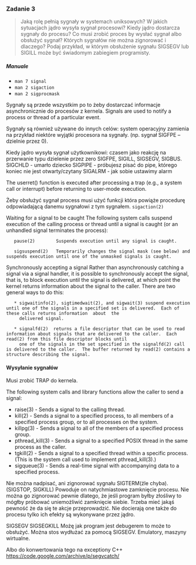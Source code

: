 ### Zadanie 3

> Jaką rolę pełnią sygnały w systemach uniksowych?
> W jakich sytuacjach jądro wysyła sygnał procesowi?
> Kiedy jądro dostarcza sygnały do procesu?
> Co musi zrobić proces by wysłać sygnał albo obsłużyć sygnał?
> Których sygnałów nie można zignorować i dlaczego?
> Podaj przykład, w którym obsłużenie sygnału SIGSEGV lub SIGILL może być
świadomym zabiegiem programisty.

##### Manuale
* `man 7 signal`
* `man 2 sigaction`
* `man 2 sigprocmask`

Sygnały są przede wszystkim po to żeby dostarczać informacje asynchronicznie do procesów z kernela.
Signals are used to notify a process or thread of a particular event.

Sygnały są również używane do innych celów: system operacyjny zamienia na
przykład niektóre wyjątki procesora na sygnały. (np. sygnał SIGFPE – dzielnie przez 0).

Kiedy jądro wysyła sygnał użytkownikowi:
czasem jako reakcję na przerwanie typu dzielenie przez zero SIGFPE, SIGILL, SIGSEGV, SIGBUS.
SIGCHLD - umarło dziecko
SIGPIPE - próbujesz pisać do pipe, którego koniec nie jest otwarty/czytany
SIGALRM - jak sobie ustawimy alarm

The userret() function is executed after processing a trap (e.g., a
system call or interrupt) before returning to user-mode execution.

Żeby obsłużyć sygnał process musi użyć funkcji która powiąże procedurę
odpowiadającą danemu sygnałowi z tym sygnałem.
`sigaction(2)`


Waiting for a signal to be caught
       The following system calls suspend execution of the calling process or thread until a signal is caught (or an unhandled signal terminates the process):

       pause(2)        Suspends execution until any signal is caught.

       sigsuspend(2)   Temporarily changes the signal mask (see below) and suspends execution until one of the unmasked signals is caught.

   Synchronously accepting a signal
       Rather  than  asynchronously catching a signal via a signal handler, it is possible to synchronously accept the signal, that is, to block execution until the signal is delivered,
       at which point the kernel returns information about the signal to the caller.  There are two general ways to do this:

       * sigwaitinfo(2), sigtimedwait(2), and sigwait(3) suspend execution until one of the signals in a specified set is delivered.  Each of these calls returns information  about  the
         delivered signal.

       * signalfd(2)  returns a file descriptor that can be used to read information about signals that are delivered to the caller.  Each read(2) from this file descriptor blocks until
         one of the signals in the set specified in the signalfd(2) call is delivered to the caller.  The buffer returned by read(2) contains a structure describing the signal.



#### Wysyłanie sygnałów

Musi zrobić TRAP do kernela.

The following system calls and library functions allow the caller to send a signal:
* raise(3)        - Sends a signal to the calling thread.
* kill(2)         - Sends a signal to a specified process, to all members of a specified process group, or to all processes on the system.
* killpg(3)       - Sends a signal to all of the members of a specified process group.
* pthread_kill(3) - Sends a signal to a specified POSIX thread in the same process as the caller.
* tgkill(2)       - Sends a signal to a specified thread within a specific process.  (This is the system call used to implement pthread_kill(3).)
* sigqueue(3)     - Sends a real-time signal with accompanying data to a specified process.


Nie można nadpisać, ani zignorować sygnału SIGTERM(źle chyba). (SIGSTOP, SIGKILL)
Powoduje on natychmiastowe zamknięcie procesu. Nie można go zignorować pewnie
dlatego, że jeśli program byłby złośliwy to mógłby próbować uniemożliwić
zamknięcie siebie.
Trzeba mieć jakąś pewność że da się te akcje przeprowadzić.
Nie docierają one także do procesu tylko ich efekty są wykonywane przez jądro.


SIGSEGV SIGSEGKILL
Możę jak program jest debugerem to może to obsłużyć.
Można stos wydłużać za pomocą SIGSEGV.
Emulatory, maszyny wirtualne.

Albo do konwertowania tego na exceptiony C++
https://code.google.com/archive/p/segvcatch/
